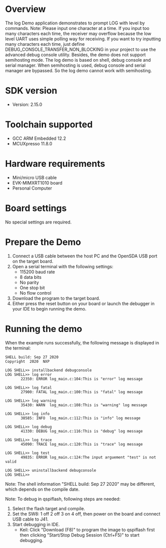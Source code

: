 Overview
========
The log Demo application demonstrates to prompt LOG with level by commands.
Note: Please input one character at a time. If you input too many characters each time, the receiver may overflow
because the low level UART uses simple polling way for receiving. If you want to try inputting many characters each time,
just define DEBUG_CONSOLE_TRANSFER_NON_BLOCKING in your project to use the advanced debug console utility.
Besides, the demo does not support semihosting mode. The log demo is based on shell, debug console and 
serial manager. When semihosting is used, debug console and serial manager are bypassed. So the log demo cannot
work with semihosting.

SDK version
===========
- Version: 2.15.0

Toolchain supported
===================
- GCC ARM Embedded  12.2
- MCUXpresso  11.8.0

Hardware requirements
=====================
- Mini/micro USB cable
- EVK-MIMXRT1010 board
- Personal Computer

Board settings
==============
No special settings are required.

Prepare the Demo
================
1.  Connect a USB cable between the host PC and the OpenSDA USB port on the target board. 
2.  Open a serial terminal with the following settings:
    - 115200 baud rate
    - 8 data bits
    - No parity
    - One stop bit
    - No flow control
3.  Download the program to the target board.
4.  Either press the reset button on your board or launch the debugger in your IDE to begin running the demo.

Running the demo
================
When the example runs successfully, the following message is displayed in the terminal:

~~~~~~~~~~~~~~~~~~~~~
SHELL build: Sep 27 2020
Copyright  2020  NXP

LOG SHELL>> installbackend debugconsole
LOG SHELL>> log error
       22350: ERROR log_main.c:104:This is "error" log message

LOG SHELL>> log fatal
       27900: FATAL log_main.c:100:This is "fatal" log message

LOG SHELL>> log warning
       35430: WARN  log_main.c:108:This is "warning" log message

LOG SHELL>> log info
       38585: INFO  log_main.c:112:This is "info" log message

LOG SHELL>> log debug
       41330: DEBUG log_main.c:116:This is "debug" log message

LOG SHELL>> log trace
       45090: TRACE log_main.c:120:This is "trace" log message

LOG SHELL>> log test
       49835: ERROR log_main.c:124:The input arguement "test" is not valid

LOG SHELL>> uninstallbackend debugconsole
LOG SHELL>> 
~~~~~~~~~~~~~~~~~~~~~
Note: The shell information "SHELL build: Sep 27 2020" may be different, which depends on the compile date.


Note:
To debug in qspiflash, following steps are needed:
1. Select the flash target and compile.
2. Set the SW8: 1 off 2 off 3 on 4 off, then power on the board and connect USB cable to J41.
3. Start debugging in IDE.
   - Keil: Click "Download (F8)" to program the image to qspiflash first then clicking "Start/Stop Debug Session (Ctrl+F5)" to start debugging.
